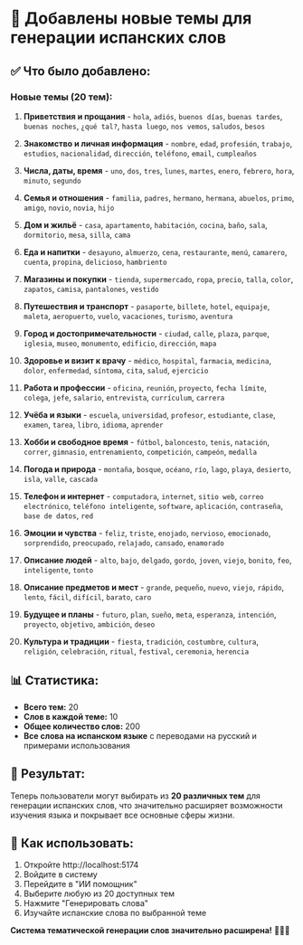 # 🎯 Добавлены новые темы для генерации испанских слов

## ✅ **Что было добавлено:**

### **Новые темы (20 тем):**

1. **Приветствия и прощания** - `hola`, `adiós`, `buenos días`, `buenas tardes`, `buenas noches`, `¿qué tal?`, `hasta luego`, `nos vemos`, `saludos`, `besos`

2. **Знакомство и личная информация** - `nombre`, `edad`, `profesión`, `trabajo`, `estudios`, `nacionalidad`, `dirección`, `teléfono`, `email`, `cumpleaños`

3. **Числа, даты, время** - `uno`, `dos`, `tres`, `lunes`, `martes`, `enero`, `febrero`, `hora`, `minuto`, `segundo`

4. **Семья и отношения** - `familia`, `padres`, `hermano`, `hermana`, `abuelos`, `primo`, `amigo`, `novio`, `novia`, `hijo`

5. **Дом и жильё** - `casa`, `apartamento`, `habitación`, `cocina`, `baño`, `sala`, `dormitorio`, `mesa`, `silla`, `cama`

6. **Еда и напитки** - `desayuno`, `almuerzo`, `cena`, `restaurante`, `menú`, `camarero`, `cuenta`, `propina`, `delicioso`, `hambriento`

7. **Магазины и покупки** - `tienda`, `supermercado`, `ropa`, `precio`, `talla`, `color`, `zapatos`, `camisa`, `pantalones`, `vestido`

8. **Путешествия и транспорт** - `pasaporte`, `billete`, `hotel`, `equipaje`, `maleta`, `aeropuerto`, `vuelo`, `vacaciones`, `turismo`, `aventura`

9. **Город и достопримечательности** - `ciudad`, `calle`, `plaza`, `parque`, `iglesia`, `museo`, `monumento`, `edificio`, `dirección`, `mapa`

10. **Здоровье и визит к врачу** - `médico`, `hospital`, `farmacia`, `medicina`, `dolor`, `enfermedad`, `síntoma`, `cita`, `salud`, `ejercicio`

11. **Работа и профессии** - `oficina`, `reunión`, `proyecto`, `fecha límite`, `colega`, `jefe`, `salario`, `entrevista`, `currículum`, `carrera`

12. **Учёба и языки** - `escuela`, `universidad`, `profesor`, `estudiante`, `clase`, `examen`, `tarea`, `libro`, `idioma`, `aprender`

13. **Хобби и свободное время** - `fútbol`, `baloncesto`, `tenis`, `natación`, `correr`, `gimnasio`, `entrenamiento`, `competición`, `campeón`, `medalla`

14. **Погода и природа** - `montaña`, `bosque`, `océano`, `río`, `lago`, `playa`, `desierto`, `isla`, `valle`, `cascada`

15. **Телефон и интернет** - `computadora`, `internet`, `sitio web`, `correo electrónico`, `teléfono inteligente`, `software`, `aplicación`, `contraseña`, `base de datos`, `red`

16. **Эмоции и чувства** - `feliz`, `triste`, `enojado`, `nervioso`, `emocionado`, `sorprendido`, `preocupado`, `relajado`, `cansado`, `enamorado`

17. **Описание людей** - `alto`, `bajo`, `delgado`, `gordo`, `joven`, `viejo`, `bonito`, `feo`, `inteligente`, `tonto`

18. **Описание предметов и мест** - `grande`, `pequeño`, `nuevo`, `viejo`, `rápido`, `lento`, `fácil`, `difícil`, `barato`, `caro`

19. **Будущее и планы** - `futuro`, `plan`, `sueño`, `meta`, `esperanza`, `intención`, `proyecto`, `objetivo`, `ambición`, `deseo`

20. **Культура и традиции** - `fiesta`, `tradición`, `costumbre`, `cultura`, `religión`, `celebración`, `ritual`, `festival`, `ceremonia`, `herencia`

## 📊 **Статистика:**
- **Всего тем:** 20
- **Слов в каждой теме:** 10
- **Общее количество слов:** 200
- **Все слова на испанском языке** с переводами на русский и примерами использования

## 🎯 **Результат:**
Теперь пользователи могут выбирать из **20 различных тем** для генерации испанских слов, что значительно расширяет возможности изучения языка и покрывает все основные сферы жизни.

## 🚀 **Как использовать:**
1. Откройте http://localhost:5174
2. Войдите в систему
3. Перейдите в "ИИ помощник"
4. Выберите любую из 20 доступных тем
5. Нажмите "Генерировать слова"
6. Изучайте испанские слова по выбранной теме

**Система тематической генерации слов значительно расширена!** 🎉🇪🇸



























